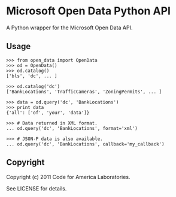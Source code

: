 Microsoft Open Data Python API
==============================

A Python wrapper for the Microsoft Open Data API.


Usage
-----

    >>> from open_data import OpenData
    >>> od = OpenData()
    >>> od.catalog()
    ['bls', 'dc', ... ]

    >>> od.catalog('dc')
    ['BankLocations', 'TrafficCameras', 'ZoningPermits', ... ]

    >>> data = od.query('dc', 'BankLocations')
    >>> print data
    {'all': ['of', 'your', 'data']}

    >>> # Data returned in XML format.
    ... od.query('dc', 'BankLocations', format='xml')

    >>> # JSON-P data is also available.
    ... od.query('dc', 'BankLocations', callback='my_callback')


Copyright
---------

Copyright (c) 2011 Code for America Laboratories.

See LICENSE for details.
